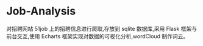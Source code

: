 # Job-Analysis
对招聘网站 51job 上的招聘信息进行爬取,存放到 sqlite 数据库,采用 Flask 框架与前台交互,使用 Echarts 框架实现对数据的可视化分析,wordCloud 制作词云。
